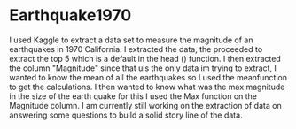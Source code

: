 # Earthquake1970

I used Kaggle to extract a data set to measure the magnitude of an earthquakes in 1970 California. I extracted the data, the proceeded to extract the top 5 which is a default in the head () function. I then extracted the column "Magnitude" since that uis the only data im trying to extract, I wanted to know the mean of all the earthquakes so I used the meanfunction to get the calculations. I then wanted to know what was the max magnitude in the size of the earth quake for this I used the Max function on the Magnitude column. I am currently still working on the extraction of data on answering some questions to build a solid story line of the data. 
